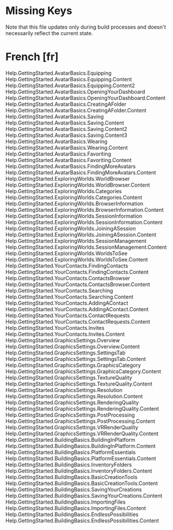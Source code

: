 # Missing Keys
Note that this file updates only during build processes and doesn't necessarily reflect the current state.

# French [fr]
Help.GettingStarted.AvatarBasics.Equipping
Help.GettingStarted.AvatarBasics.Equipping.Content
Help.GettingStarted.AvatarBasics.Equipping.Content2
Help.GettingStarted.AvatarBasics.OpeningYourDashboard
Help.GettingStarted.AvatarBasics.OpeningYourDashboard.Content
Help.GettingStarted.AvatarBasics.CreatingAFolder
Help.GettingStarted.AvatarBasics.CreatingAFolder.Content
Help.GettingStarted.AvatarBasics.Saving
Help.GettingStarted.AvatarBasics.Saving.Content
Help.GettingStarted.AvatarBasics.Saving.Content2
Help.GettingStarted.AvatarBasics.Saving.Content3
Help.GettingStarted.AvatarBasics.Wearing
Help.GettingStarted.AvatarBasics.Wearing.Content
Help.GettingStarted.AvatarBasics.Favoriting
Help.GettingStarted.AvatarBasics.Favoriting.Content
Help.GettingStarted.AvatarBasics.FindingMoreAvatars
Help.GettingStarted.AvatarBasics.FindingMoreAvatars.Content
Help.GettingStarted.ExploringWorlds.WorldBrowser
Help.GettingStarted.ExploringWorlds.WorldBrowser.Content
Help.GettingStarted.ExploringWorlds.Categories
Help.GettingStarted.ExploringWorlds.Categories.Content
Help.GettingStarted.ExploringWorlds.BrowserInformation
Help.GettingStarted.ExploringWorlds.BrowserInformation.Content
Help.GettingStarted.ExploringWorlds.SessionInformation
Help.GettingStarted.ExploringWorlds.SessionInformation.Content
Help.GettingStarted.ExploringWorlds.JoiningASession
Help.GettingStarted.ExploringWorlds.JoiningASession.Content
Help.GettingStarted.ExploringWorlds.SessionManagement
Help.GettingStarted.ExploringWorlds.SessionManagement.Content
Help.GettingStarted.ExploringWorlds.WorldsToSee
Help.GettingStarted.ExploringWorlds.WorldsToSee.Content
Help.GettingStarted.YourContacts.FindingContacts
Help.GettingStarted.YourContacts.FindingContacts.Content
Help.GettingStarted.YourContacts.ContactsBrowser
Help.GettingStarted.YourContacts.ContactsBrowser.Content
Help.GettingStarted.YourContacts.Searching
Help.GettingStarted.YourContacts.Searching.Content
Help.GettingStarted.YourContacts.AddingAContact
Help.GettingStarted.YourContacts.AddingAContact.Content
Help.GettingStarted.YourContacts.ContactRequests
Help.GettingStarted.YourContacts.ContactRequests.Content
Help.GettingStarted.YourContacts.Invites
Help.GettingStarted.YourContacts.Invites.Content
Help.GettingStarted.GraphicsSettings.Overview
Help.GettingStarted.GraphicsSettings.Overview.Content
Help.GettingStarted.GraphicsSettings.SettingsTab
Help.GettingStarted.GraphicsSettings.SettingsTab.Content
Help.GettingStarted.GraphicsSettings.GraphicsCategory
Help.GettingStarted.GraphicsSettings.GraphicsCategory.Content
Help.GettingStarted.GraphicsSettings.TextureQuality
Help.GettingStarted.GraphicsSettings.TextureQuality.Content
Help.GettingStarted.GraphicsSettings.Resolution
Help.GettingStarted.GraphicsSettings.Resolution.Content
Help.GettingStarted.GraphicsSettings.RenderingQuality
Help.GettingStarted.GraphicsSettings.RenderingQuality.Content
Help.GettingStarted.GraphicsSettings.PostProcessing
Help.GettingStarted.GraphicsSettings.PostProcessing.Content
Help.GettingStarted.GraphicsSettings.VRRenderQuality
Help.GettingStarted.GraphicsSettings.VRRenderQuality.Content
Help.GettingStarted.BuildingBasics.BuildingInPlatform
Help.GettingStarted.BuildingBasics.BuildingInPlatform.Content
Help.GettingStarted.BuildingBasics.PlatformEssentials
Help.GettingStarted.BuildingBasics.PlatformEssentials.Content
Help.GettingStarted.BuildingBasics.InventoryFolders
Help.GettingStarted.BuildingBasics.InventoryFolders.Content
Help.GettingStarted.BuildingBasics.BasicCreationTools
Help.GettingStarted.BuildingBasics.BasicCreationTools.Content
Help.GettingStarted.BuildingBasics.SavingYourCreations
Help.GettingStarted.BuildingBasics.SavingYourCreations.Content
Help.GettingStarted.BuildingBasics.ImportingFiles
Help.GettingStarted.BuildingBasics.ImportingFiles.Content
Help.GettingStarted.BuildingBasics.EndlessPossibilities
Help.GettingStarted.BuildingBasics.EndlessPossibilities.Content
